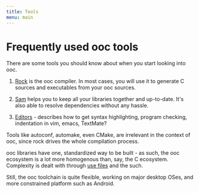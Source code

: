 ```yaml
---
title: Tools
menu: main
---
```


# Frequently used ooc tools

There are some tools you should know about when you start looking into ooc.

 1. [Rock](rock) is the ooc compiler. In most cases,
   you will use it to generate C sources and executables from your ooc sources.

 2. [Sam](sam) helps you to keep all your libraries together and up-to-date.
   It's also able to resolve dependencies without any hassle.

 3. [Editors](editors) - describes how to get syntax highlighting,
   program checking, indentation in vim, emacs, TextMate?

Tools like autoconf, automake, even CMake, are irrelevant in the context of
ooc, since rock drives the whole compilation process.

ooc libraries have one, standardized way to be built - as such, the ooc ecosystem
is a lot more homogenous than, say, the C ecosystem. Complexity is dealt with
through [use files](rock/usefiles) and the such.

Still, the ooc toolchain is quite flexible, working on major desktop OSes, and
more constrained platform such as Android.

